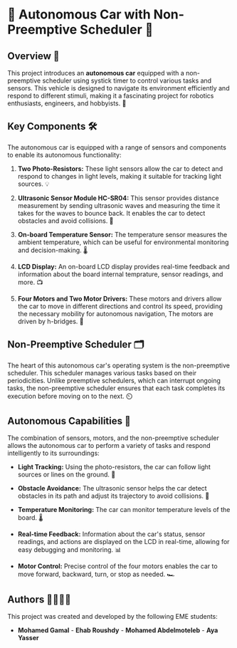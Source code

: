 # 🚗 Autonomous Car with Non-Preemptive Scheduler 📅

## Overview 🌟

This project introduces an **autonomous car** equipped with a non-preemptive scheduler using systick timer to control various tasks and sensors. This vehicle is designed to navigate its environment efficiently and respond to different stimuli, making it a fascinating project for robotics enthusiasts, engineers, and hobbyists. 🤖

## Key Components 🛠️

The autonomous car is equipped with a range of sensors and components to enable its autonomous functionality:

1. **Two Photo-Resistors:** These light sensors allow the car to detect and respond to changes in light levels, making it suitable for tracking light sources. 💡

2. **Ultrasonic Sensor Module HC-SR04:** This sensor provides distance measurement by sending ultrasonic waves and measuring the time it takes for the waves to bounce back. It enables the car to detect obstacles and avoid collisions. 📏

3. **On-board Temperature Sensor:** The temperature sensor measures the ambient temperature, which can be useful for environmental monitoring and decision-making. 🌡️

4. **LCD Display:** An on-board LCD display provides real-time feedback and information about the board internal temprature, sensor readings, and more. 📺

5. **Four Motors and Two Motor Drivers:** These motors and drivers allow the car to move in different directions and control its speed, providing the necessary mobility for autonomous navigation, The motors are driven by h-bridges. 🚦

## Non-Preemptive Scheduler 🗂️

The heart of this autonomous car's operating system is the non-preemptive scheduler. This scheduler manages  various tasks based on their periodicities. Unlike preemptive schedulers, which can interrupt ongoing tasks, the non-preemptive scheduler ensures that each task completes its execution before moving on to the next. ⏲️


## Autonomous Capabilities 🚀

The combination of sensors, motors, and the non-preemptive scheduler allows the autonomous car to perform a variety of tasks and respond intelligently to its surroundings:

- **Light Tracking:** Using the photo-resistors, the car can follow light sources or lines on the ground. 🚦

- **Obstacle Avoidance:** The ultrasonic sensor helps the car detect obstacles in its path and adjust its trajectory to avoid collisions. 🚧

- **Temperature Monitoring:** The car can monitor temperature levels of the board. 🌡️

- **Real-time Feedback:** Information about the car's status, sensor readings, and actions are displayed on the LCD in real-time, allowing for easy debugging and monitoring. 📊

- **Motor Control:** Precise control of the four motors enables the car to move forward, backward, turn, or stop as needed. 🏎️

## Authors 👨‍💻👩‍💻

This project was created and developed by the following EME students:

- **Mohamed Gamal** - **Ehab Roushdy** - **Mohamed Abdelmoteleb** - **Aya Yasser**

